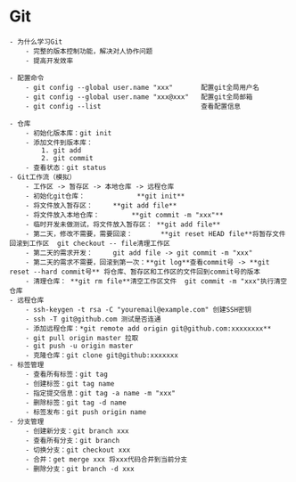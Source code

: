 
# Git

	- 为什么学习Git
		- 完整的版本控制功能，解决对人协作问题
		- 提高开发效率
		
	- 配置命令
		- git config --global user.name "xxx"		配置git全局用户名
		- git config --global user.name "xxx@xxx"	配置git全局邮箱
		- git config --list							查看配置信息
	
	- 仓库
		- 初始化版本库：git init
		- 添加文件到版本库：
			1. git add
			2. git commit
		- 查看状态：git status
	- Git工作流（模拟）
		- 工作区 -> 暂存区 -> 本地仓库 -> 远程仓库
		- 初始化git仓库： 			**git init**
		- 将文件放入暂存区：		**git add file**
		- 将文件放入本地仓库： 		**git commit -m "xxx"**
		- 临时开发未做测试，将文件放入暂存区： **git add file**
		- 第二天，修改不需要，需要回滚：		**git reset HEAD file**将暂存文件回滚到工作区  git checkout -- file清理工作区
		- 第二天的需求开发：		git add file -> git commit -m "xxx"
		- 第二天的需求不需要，回滚到第一次：**git log**查看commit号 -> **git reset --hard commit号** 将仓库、暂存区和工作区的文件回到commit号的版本
		- 清理仓库：	**git rm file**清空工作区文件  git commit -m "xxx"执行清空仓库
	- 远程仓库
		- ssh-keygen -t rsa -C "youremail@example.com" 创建SSH密钥
		- ssh -T git@github.com 测试是否连通
		- 添加远程仓库：*git remote add origin git@github.com:xxxxxxxx**
		- git pull origin master 拉取
		- git push -u origin master 
		- 克隆仓库：git clone git@github:xxxxxxx
	- 标签管理
		- 查看所有标签：git tag
		- 创建标签：git tag name
		- 指定提交信息：git tag -a name -m "xxx"
		- 删除标签：git tag -d name
		- 标签发布：git push origin name
	- 分支管理
		- 创建新分支：git branch xxx
		- 查看所有分支：git branch
		- 切换分支：git checkout xxx
		- 合并：get merge xxx 将xxx代码合并到当前分支
		- 删除分支：git branch -d xxx
